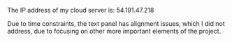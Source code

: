 The IP address of my cloud server is: 54.191.47.218

Due to time constraints, the text panel has alignment issues, which I did not address, due to focusing on other more important elements of the project.
